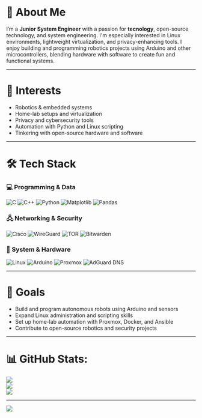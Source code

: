 # 💫 About Me
I’m a **Junior System Engineer** with a passion for **tecnology**, open-source technology, and system engineering. I'm especially interested in Linux environments, lightweight virtualization, and privacy-enhancing tools. I enjoy building and programming robotics projects using Arduino and other microcontrollers, blending hardware with software to create fun and functional systems.

---

# 🤖 Interests
- Robotics & embedded systems
- Home-lab setups and virtualization
- Privacy and cybersecurity tools
- Automation with Python and Linux scripting
- Tinkering with open-source hardware and software

---

# 🛠️ Tech Stack

### 💻 Programming & Data
![C](https://img.shields.io/badge/C-%2300599C.svg?style=for-the-badge&logo=c&logoColor=white)
![C++](https://img.shields.io/badge/C++-%2300599C.svg?style=for-the-badge&logo=c%2B%2B&logoColor=white)
![Python](https://img.shields.io/badge/Python-3670A0?style=for-the-badge&logo=python&logoColor=ffdd54)
![Matplotlib](https://img.shields.io/badge/Matplotlib-%23ffffff.svg?style=for-the-badge&logo=Matplotlib&logoColor=black)
![Pandas](https://img.shields.io/badge/Pandas-%23150458.svg?style=for-the-badge&logo=pandas&logoColor=white)

### 🖧 Networking & Security
![Cisco](https://img.shields.io/badge/Cisco-%23049fd9.svg?style=for-the-badge&logo=cisco&logoColor=black)
![WireGuard](https://img.shields.io/badge/WireGuard-%2388171A.svg?style=for-the-badge&logo=wireguard&logoColor=white)
![TOR](https://img.shields.io/badge/Tor-%237E4798.svg?style=for-the-badge&logo=tor-project&logoColor=white)
![Bitwarden](https://img.shields.io/badge/Bitwarden-%23175DDC.svg?style=for-the-badge&logo=bitwarden&logoColor=white)

### 🔧 System & Hardware
![Linux](https://img.shields.io/badge/Linux-FCC624?style=for-the-badge&logo=linux&logoColor=black)
![Arduino](https://img.shields.io/badge/Arduino-00979D?style=for-the-badge&logo=Arduino&logoColor=white)
![Proxmox](https://img.shields.io/badge/Proxmox-000000?style=for-the-badge&logo=proxmox&logoColor=white)
![AdGuard DNS](https://img.shields.io/badge/AdGuard%20DNS-00b300?style=for-the-badge&logo=adguard&logoColor=white)

---

# 🚀 Goals
- Build and program autonomous robots using Arduino and sensors
- Expand Linux administration and scripting skills 
- Set up home-lab automation with Proxmox, Docker, and Ansible
- Contribute to open-source robotics and security projects

---

# 📊 GitHub Stats:
![](https://github-readme-stats.vercel.app/api?username=vetronics&theme=dark&hide_border=false&include_all_commits=false&count_private=false)<br/>
![](https://nirzak-streak-stats.vercel.app/?user=vetronics&theme=dark&hide_border=false)<br/>
![](https://github-readme-stats.vercel.app/api/top-langs/?username=vetronics&theme=dark&hide_border=false&include_all_commits=false&count_private=false&layout=compact)

---
[![](https://visitcount.itsvg.in/api?id=vetronics&icon=0&color=0)](https://visitcount.itsvg.in)

<!-- Proudly created with GPRM ( https://gprm.itsvg.in ) -->
